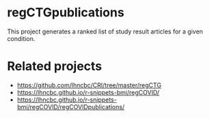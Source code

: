 # regCTGpublications

This project generates a ranked list of study result articles for a given condition.


# Related projects
- https://github.com/lhncbc/CRI/tree/master/regCTG
- https://lhncbc.github.io/r-snippets-bmi/regCOVID/
- https://lhncbc.github.io/r-snippets-bmi/regCOVID/regCOVIDpublications/

